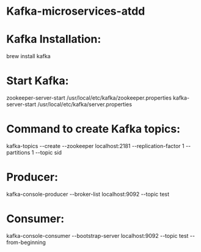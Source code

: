 # Kafka-microservices-atdd

# Kafka Installation:
brew install kafka

# Start Kafka:
zookeeper-server-start /usr/local/etc/kafka/zookeeper.properties
kafka-server-start /usr/local/etc/kafka/server.properties

# Command to create Kafka topics:
kafka-topics --create --zookeeper localhost:2181 --replication-factor 1 --partitions 1 --topic sid

# Producer:
kafka-console-producer --broker-list localhost:9092 --topic test

# Consumer:
kafka-console-consumer --bootstrap-server localhost:9092 --topic test --from-beginning


